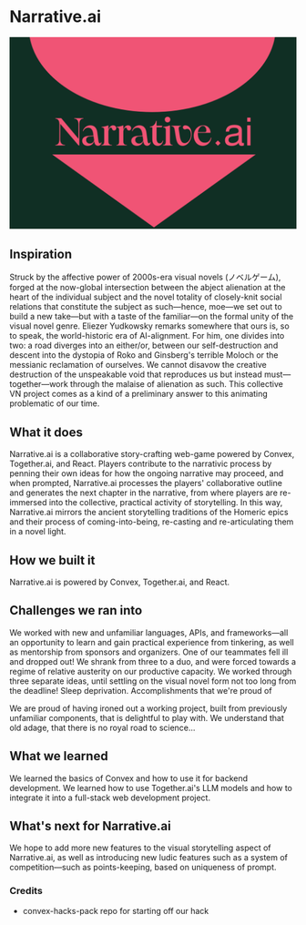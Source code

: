 # Narrative.ai

![Narrativeai](narrativeai.png)

## Inspiration

Struck by the affective power of 2000s-era visual novels (ノベルゲーム), forged at the now-global intersection between the abject alienation at the heart of the individual subject and the novel totality of closely-knit social relations that constitute the subject as such—hence, moe—we set out to build a new take—but with a taste of the familiar—on the formal unity of the visual novel genre. Eliezer Yudkowsky remarks somewhere that ours is, so to speak, the world-historic era of AI-alignment. For him, one divides into two: a road diverges into an either/or, between our self-destruction and descent into the dystopia of Roko and Ginsberg's terrible Moloch or the messianic reclamation of ourselves. We cannot disavow the creative destruction of the unspeakable void that reproduces us but instead must—together—work through the malaise of alienation as such. This collective VN project comes as a kind of a preliminary answer to this animating problematic of our time.

## What it does

Narrative.ai is a collaborative story-crafting web-game powered by Convex, Together.ai, and React. Players contribute to the narrativic process by penning their own ideas for how the ongoing narrative may proceed, and when prompted, Narrative.ai processes the players' collaborative outline and generates the next chapter in the narrative, from where players are re-immersed into the collective, practical activity of storytelling. In this way, Narrative.ai mirrors the ancient storytelling traditions of the Homeric epics and their process of coming-into-being, re-casting and re-articulating them in a novel light.

## How we built it

Narrative.ai is powered by Convex, Together.ai, and React.

## Challenges we ran into

We worked with new and unfamiliar languages, APIs, and frameworks—all an opportunity to learn and gain practical experience from tinkering, as well as mentorship from sponsors and organizers.
One of our teammates fell ill and dropped out! We shrank from three to a duo, and were forced towards a regime of relative austerity on our productive capacity. We worked through three separate ideas, until settling on the visual novel form not too long from the deadline!
Sleep deprivation.
Accomplishments that we're proud of

We are proud of having ironed out a working project, built from previously unfamiliar components, that is delightful to play with. We understand that old adage, that there is no royal road to science...

## What we learned

We learned the basics of Convex and how to use it for backend development.
We learned how to use Together.ai's LLM models and how to integrate it into a full-stack web development project.


## What's next for Narrative.ai

We hope to add more new features to the visual storytelling aspect of Narrative.ai, as well as introducing new ludic features such as a system of competition—such as points-keeping, based on uniqueness of prompt.


### Credits
- convex-hacks-pack repo for starting off our hack
